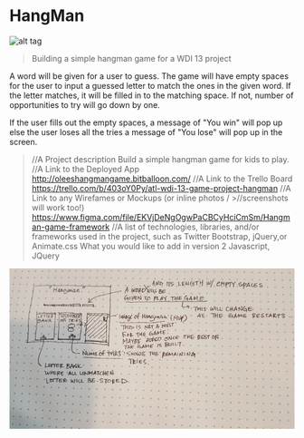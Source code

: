 
# HangMan

![alt tag]()

>Building a simple hangman game for a WDI 13 project 

A word will be given for a user to guess.
The game will have empty spaces for the user to input a guessed letter to match the ones in the given word. If the letter matches, it will be filled in to the matching space.
If not, number of opportunities to try will go down by one.

If the user fills out the empty spaces, a message of "You win" will pop up else the user loses all the tries a message of "You lose" will pop up in the screen.
  

>//A Project description
>Build a simple hangman game for kids to play.  
>//A Link to the Deployed App
>http://oleeshangmangame.bitballoon.com/
>//A Link to the Trello Board
>https://trello.com/b/403oY0Py/atl-wdi-13-game-project-hangman
>//A Link to any Wirefames or Mockups (or inline photos / >//screenshots will work too!)
>https://www.figma.com/file/EKVjDeNgOgwPaCBCyHciCmSm/Hangman-game-framework
>//A list of technologies, libraries, and/or frameworks used in the project, such as Twitter Bootstrap, jQuery,or Animate.css
>What you would like to add in version 2
>Javascript, JQuery 


![alt tag](https://github.com/olee2002/hangMan/blob/master/images/framework01.jpg)